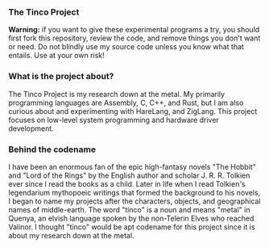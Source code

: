 ### The Tinco Project

**Warning:** if you want to give these experimental programs a try, you should first fork this repository, review the code, and remove things you don't want or need. Do not blindly use my source code unless you know what that entails. Use at your own risk!

### What is the project about?

The Tinco Project is my research down at the metal. My primarily programming languages are Assembly, C, C++, and Rust, but I am also curious about and experimenting with HareLang, and ZigLang. This project focuses on low-level system programming and hardware driver development.

### Behind the codename

I have been an enormous fan of the epic high-fantasy novels "The Hobbit" and "Lord of the Rings" by the English author and scholar J. R. R. Tolkien ever since I read the books as a child. Later in life when I read Tolkien's legendarium mythopoeic writings that formed the background to his novels, I began to name my projects after the characters, objects, and geographical names of middle-earth. The word "tinco" is a noun and means "metal" in Quenya, an elvish language spoken by the non-Telerin Elves who reached Valinor. I thought "tinco" would be apt codename for this project since it is about my research down at the metal.
